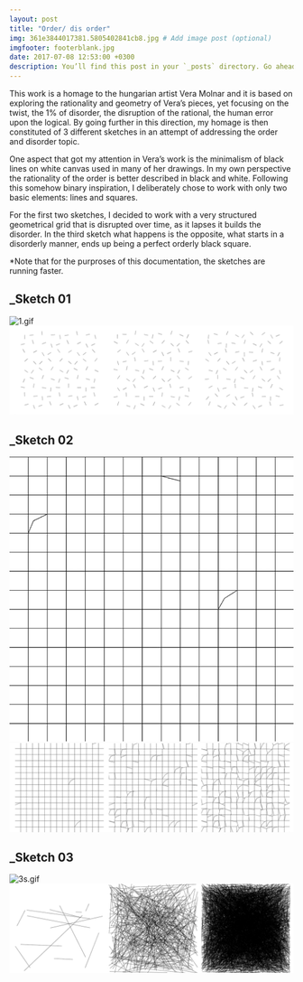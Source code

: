 ```yaml
---
layout: post
title: "Order/ dis order"
img: 361e3844017381.5805402841cb8.jpg # Add image post (optional)
imgfooter: footerblank.jpg
date: 2017-07-08 12:53:00 +0300
description: You’ll find this post in your `_posts` directory. Go ahead and edit it and re-build the site to see your changes. # Add post description (optional)
---
```


This work is a homage to the hungarian artist Vera Molnar and it is based on exploring the rationality and geometry of Vera’s pieces, yet focusing on the twist, the 1% of disorder, the disruption of the rational, the human error upon the logical. By going further in this direction, my homage is then constituted of 3 different sketches in an attempt of addressing the order and disorder topic. 

One aspect that got my attention in Vera’s work is the minimalism of black lines on white canvas used in many of her drawings. In my own perspective the rationality of the order is better described in black and white. Following this somehow binary inspiration, I deliberately chose to work with only two basic elements: lines and squares. 

For the first two sketches, I decided to work with a very structured geometrical grid that is disrupted over time, as it lapses it builds the disorder. In the third sketch what happens is the opposite, what starts in a disorderly manner, ends up being a perfect orderly black square.

*Note that for the purproses of this documentation, the sketches are running faster.

## _Sketch 01
![1.gif](../assets/img/1.gif)  
<img src="../assets/img/cfd2e944017381.5835892458a76.png" width="840">       


## _Sketch 02
![2.gif](../assets/img/2.gif)  
<img src="../assets/img/7b695844017381.58358924590e6.png" width="840">       


## _Sketch 03
![3s.gif](../assets/img/3s.gif)  
<img src="../assets/img/d1c07744017381.58358924595e2.png" width="840">       
